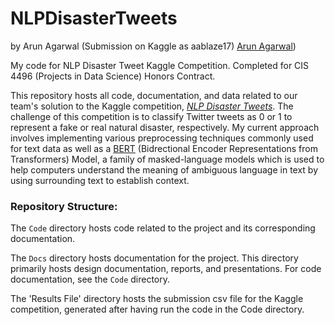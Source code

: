 # NLPDisasterTweets

by Arun Agarwal (Submission on Kaggle as aablaze17) [Arun Agarwal](https://github.com/aagarwal17)) 

My code for NLP Disaster Tweet Kaggle Competition. Completed for CIS 4496 (Projects in Data Science) Honors Contract.

This repository hosts all code, documentation, and data related to our team's solution to the Kaggle competition, [*NLP Disaster Tweets*](https://www.kaggle.com/competitions/nlp-getting-started/overview). 
The challenge of this competition is to classify Twitter tweets as 0 or 1 to represent a fake or real natural disaster, respectively.
My current approach involves implementing various preprocessing techniques commonly used for text data as well as a [BERT](https://huggingface.co/transformers/v3.5.1/_modules/transformers/modeling_bert.html) (Bidrectional Encoder Representations from Transformers) Model, a family of masked-language models which is used to help computers understand the meaning of ambiguous language in text by using surrounding text to establish context.

### Repository Structure:

The `Code` directory hosts code related to the project and its corresponding documentation.

The `Docs` directory hosts documentation for the project.
This directory primarily hosts design documentation, reports, and presentations.
For code documentation, see the `Code` directory.

The 'Results File' directory hosts the submission csv file for the Kaggle competition, generated after having run the code in the Code directory.
